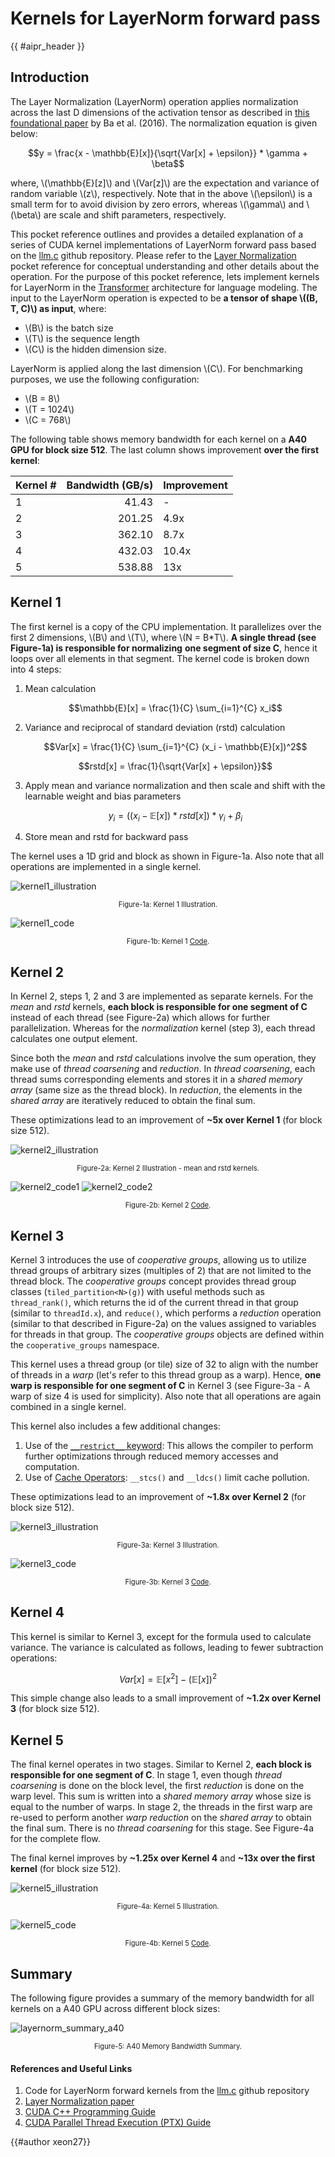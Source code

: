<!-- Header -->

# Kernels for LayerNorm forward pass

{{ #aipr_header }}

<!-- Main Body -->

## Introduction

The Layer Normalization (LayerNorm) operation applies normalization across the
last D dimensions of the activation tensor as described in
[this foundational paper](https://arxiv.org/abs/1607.06450) by Ba et al. (2016).
The normalization equation is given below:

$$y = \frac{x - \mathbb{E}[x]}{\sqrt{Var[x] + \epsilon}} * \gamma + \beta$$

where, \\(\mathbb{E}[z]\\) and \\(Var[z]\\) are the expectation and variance
of random variable \\(z\\), respectively. Note that in the above \\(\epsilon\\)
is a small term for to avoid division by zero errors, whereas \\(\gamma\\) and \\(\beta\\)
are scale and shift parameters, respectively.

This pocket reference outlines and provides a detailed explanation
of a series of CUDA kernel implementations of LayerNorm forward pass based on the
[llm.c](https://github.com/karpathy/llm.c/tree/master/dev/cuda) github repository.
Please refer to the [Layer Normalization](../../../../fundamentals/src/normalizations/layernorm.md)
pocket reference for conceptual understanding and other details about the operation.
For the purpose of this pocket reference, lets implement kernels for LayerNorm
in the [Transformer](../../../../nlp/src/llms/architecture/transformer.md)
architecture for language modeling. The input to the LayerNorm operation
is expected to be **a tensor of shape \\((B, T, C)\\) as input**, where:

- \\(B\\) is the batch size
- \\(T\\) is the sequence length
- \\(C\\) is the hidden dimension size.

LayerNorm is applied along the last dimension \\(C\\).
For benchmarking purposes, we use the following configuration:

- \\(B = 8\\)
- \\(T = 1024\\)
- \\(C = 768\\)

The following table shows memory bandwidth for each kernel on a **A40 GPU for
block size 512**. The last column shows improvement **over the first kernel**:

| Kernel # | Bandwidth (GB/s) | Improvement |
|:---------|-----------------:|:------------|
| 1 | 41.43 | - |
| 2 | 201.25 | 4.9x |
| 3 | 362.10 | 8.7x |
| 4 | 432.03 | 10.4x |
| 5 | 538.88 | 13x |

## Kernel 1

The first kernel is a copy of the CPU implementation. It parallelizes
over the first 2 dimensions, \\(B\\) and \\(T\\), where \\(N = B*T\\).
**A single thread (see Figure-1a) is responsible for normalizing**
**one segment of size C**, hence it loops over all elements
in that segment. The kernel code is broken down into 4 steps:

1. Mean calculation

    $$\mathbb{E}[x] = \frac{1}{C} \sum_{i=1}^{C} x_i$$

2. Variance and reciprocal of standard deviation (rstd) calculation

    $$Var[x] = \frac{1}{C} \sum_{i=1}^{C} (x_i - \mathbb{E}[x])^2$$

    $$rstd[x] = \frac{1}{\sqrt{Var[x] + \epsilon}}$$

3. Apply mean and variance normalization and then scale and
    shift with the learnable weight and bias parameters

    $$y_i = ((x_i - \mathbb{E}[x]) * rstd[x]) * \gamma_i + \beta_i$$

4. Store mean and rstd for backward pass

The kernel uses a 1D grid and block as shown in Figure-1a.
Also note that all operations are implemented in a single kernel.

![kernel1_illustration](./imgs/layernorm_kernel1.svg)

<div
  class="figure-caption"
  style="text-align: center; font-size: 0.8em; margin-top: 10px;"
>
Figure-1a: Kernel 1 Illustration.
</div>

![kernel1_code](./imgs/layernorm_kernel1_code.png)

<!-- markdownlint-disable MD033 -->
<div class="figure-caption"
     style="text-align: center; font-size: 0.8em; margin-top: 10px;">
Figure-1b: Kernel 1
<a href="https://github.com/VectorInstitute/ai-pocket-reference-code/blob/90-new-request-layernorm-cuda-kernel/cuda/layernorm/layernorm_forward.cu#L61">
Code</a>.
</div>
<!-- markdownlint-enable MD033 -->

## Kernel 2

In Kernel 2, steps 1, 2 and 3 are implemented as separate kernels. For the *mean*
and *rstd* kernels, **each block is responsible for one segment of C** instead of
each thread (see Figure-2a) which allows for further parallelization. Whereas for
the *normalization* kernel (step 3), each thread calculates one output element.

Since both the *mean* and *rstd* calculations involve the sum operation, they
make use of *thread coarsening* and *reduction*. In *thread coarsening*, each
thread sums corresponding elements and stores it in a *shared memory array*
(same size as the thread block). In *reduction*, the elements in the *shared
array* are iteratively reduced to obtain the final sum.

These optimizations lead to an improvement of **~5x over Kernel 1** (for block
size 512).

![kernel2_illustration](./imgs/layernorm_kernel2.svg)

<div
  class="figure-caption"
  style="text-align: center; font-size: 0.8em; margin-top: 10px;"
>
Figure-2a: Kernel 2 Illustration - mean and rstd kernels.
</div>

![kernel2_code1](./imgs/layernorm_kernel2_code1.png)
![kernel2_code2](./imgs/layernorm_kernel2_code2.png)

<div
  class="figure-caption"
  style="text-align: center; font-size: 0.8em; margin-top: 10px;"
>
<!-- markdownlint-disable MD033 -->
Figure-2b: Kernel 2
<a href="https://github.com/VectorInstitute/ai-pocket-reference-code/blob/90-new-request-layernorm-cuda-kernel/cuda/layernorm/layernorm_forward.cu#L123">Code</a>.
<!-- markdownlint-disable MD033 -->
</div>

## Kernel 3

Kernel 3 introduces the use of *cooperative groups*, allowing us to utilize
thread groups of arbitrary sizes (multiples of 2) that are not limited to the thread
block. The *cooperative groups* concept provides thread group classes
(```tiled_partition<N>(g)```) with useful methods such as ```thread_rank()```,
which returns the id of the current thread in that group (similar to
```threadId.x```), and ```reduce()```, which performs a *reduction* operation
(similar to that described in Figure-2a) on the values assigned to variables for
threads in that group. The *cooperative groups* objects are defined within the
```cooperative_groups``` namespace.

This kernel uses a thread group (or tile) size of 32 to align with the number of
threads in a *warp* (let's refer to this thread group as a warp). Hence, **one
warp is responsible for one segment of C** in Kernel 3 (see Figure-3a - A warp of
size 4 is used for simplicity). Also note that all operations are again combined
in a single kernel.

This kernel also includes a few additional changes:

1. Use of the [```__restrict__``` keyword](https://docs.nvidia.com/cuda/cuda-c-programming-guide/index.html#restrict):
    This allows the compiler to perform further optimizations through reduced
    memory accesses and computation.
2. Use of [Cache Operators](https://docs.nvidia.com/cuda/parallel-thread-execution/index.html#cache-operators):
    ```__stcs()``` and ```__ldcs()``` limit cache pollution.

These optimizations lead to an improvement of **~1.8x over Kernel 2** (for block
size 512).

![kernel3_illustration](./imgs/layernorm_kernel3.svg)

<div
  class="figure-caption"
  style="text-align: center; font-size: 0.8em; margin-top: 10px;"
>
Figure-3a: Kernel 3 Illustration.
</div>

![kernel3_code](./imgs/layernorm_kernel3_code.png)

<div
  class="figure-caption"
  style="text-align: center; font-size: 0.8em; margin-top: 10px;"
>
<!-- markdownlint-disable MD033 -->
Figure-3b: Kernel 3
<a href="https://github.com/VectorInstitute/ai-pocket-reference-code/blob/90-new-request-layernorm-cuda-kernel/cuda/layernorm/layernorm_forward.cu#L233">Code</a>.
<!-- markdownlint-disable MD033 -->
</div>

## Kernel 4

This kernel is similar to Kernel 3, except for the formula used to calculate
variance. The variance is calculated as follows, leading to fewer subtraction
operations:

$$Var[x] = \mathbb{E}[x^2] - (\mathbb{E}[x])^2$$

This simple change also leads to a small improvement of **~1.2x over Kernel 3**
(for block size 512).

## Kernel 5

The final kernel operates in two stages. Similar to Kernel 2, **each block is
responsible for one segment of C**. In stage 1, even though *thread coarsening*
is done on the block level, the first *reduction* is done on the warp level.
This sum is written into a *shared memory array* whose size is equal to the
number of warps. In stage 2, the threads in the first warp are re-used to
perform another *warp reduction* on the *shared array* to obtain the final sum.
There is no *thread coarsening* for this stage. See Figure-4a for the complete
flow.

The final kernel improves by **~1.25x over Kernel 4** and **~13x over the first
kernel** (for block size 512).

![kernel5_illustration](./imgs/layernorm_kernel5.svg)

<div
  class="figure-caption"
  style="text-align: center; font-size: 0.8em; margin-top: 10px;"
>
Figure-4a: Kernel 5 Illustration.
</div>

![kernel5_code](./imgs/layernorm_kernel5_code.png)

<div
  class="figure-caption"
  style="text-align: center; font-size: 0.8em; margin-top: 10px;"
>
<!-- markdownlint-disable MD033 -->
Figure-4b: Kernel 5
<a href="https://github.com/VectorInstitute/ai-pocket-reference-code/blob/90-new-request-layernorm-cuda-kernel/cuda/layernorm/layernorm_forward.cu#L377">Code</a>.
<!-- markdownlint-disable MD033 -->
</div>

## Summary

The following figure provides a summary of the memory bandwidth
for all kernels on a A40 GPU across different block sizes:

![layernorm_summary_a40](./imgs/layernorm_bandwidth_line_chart_a40.png)

<div
  class="figure-caption"
  style="text-align: center; font-size: 0.8em; margin-top: 10px;"
>
Figure-5: A40 Memory Bandwidth Summary.
</div>

#### References and Useful Links <!-- markdownlint-disable-line MD001 -->

1. Code for LayerNorm forward kernels
from the [llm.c](https://github.com/karpathy/llm.c/blob/master/dev/cuda/layernorm_forward.cu)
github repository
2. [Layer Normalization paper](https://arxiv.org/abs/1607.06450)
3. [CUDA C++ Programming Guide](https://docs.nvidia.com/cuda/cuda-c-programming-guide/index.html)
4. [CUDA Parallel Thread Execution (PTX) Guide](https://docs.nvidia.com/cuda/parallel-thread-execution/index.html)

<!-- Contributors -->

{{#author xeon27}}
